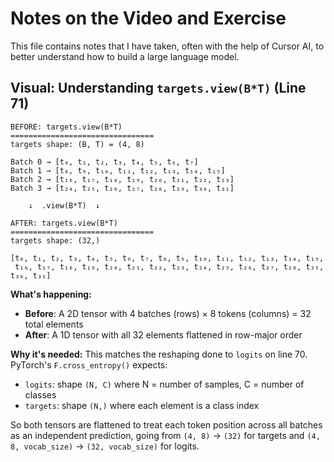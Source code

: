 # Notes on the Video and Exercise 

This file contains notes that I have taken, often with the help of Cursor AI, to better understand how to build a large language model.

## Visual: Understanding `targets.view(B*T)` (Line 71)

```
BEFORE: targets.view(B*T)
================================
targets shape: (B, T) = (4, 8)

Batch 0 → [t₀, t₁, t₂, t₃, t₄, t₅, t₆, t₇]
Batch 1 → [t₈, t₉, t₁₀, t₁₁, t₁₂, t₁₃, t₁₄, t₁₅]
Batch 2 → [t₁₆, t₁₇, t₁₈, t₁₉, t₂₀, t₂₁, t₂₂, t₂₃]
Batch 3 → [t₂₄, t₂₅, t₂₆, t₂₇, t₂₈, t₂₉, t₃₀, t₃₁]

    ↓  .view(B*T)  ↓
    
AFTER: targets.view(B*T)
================================
targets shape: (32,)

[t₀, t₁, t₂, t₃, t₄, t₅, t₆, t₇, t₈, t₉, t₁₀, t₁₁, t₁₂, t₁₃, t₁₄, t₁₅, 
 t₁₆, t₁₇, t₁₈, t₁₉, t₂₀, t₂₁, t₂₂, t₂₃, t₂₄, t₂₅, t₂₆, t₂₇, t₂₈, t₂₉, t₃₀, t₃₁]
```

**What's happening:**
- **Before**: A 2D tensor with 4 batches (rows) × 8 tokens (columns) = 32 total elements
- **After**: A 1D tensor with all 32 elements flattened in row-major order

**Why it's needed:**
This matches the reshaping done to `logits` on line 70. PyTorch's `F.cross_entropy()` expects:
- `logits`: shape `(N, C)` where N = number of samples, C = number of classes
- `targets`: shape `(N,)` where each element is a class index

So both tensors are flattened to treat each token position across all batches as an independent prediction, going from `(4, 8)` → `(32)` for targets and `(4, 8, vocab_size)` → `(32, vocab_size)` for logits. 